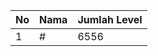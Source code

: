 | No | Nama            | Jumlah Level |
|----|-----------------|--------------|
| 1  | #    |    6556        |
